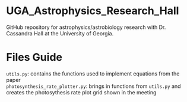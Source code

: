 # UGA_Astrophysics_Research_Hall
GitHub repository for astrophysics/astrobiology research with Dr. Cassandra Hall at the University of Georgia.

# Files Guide
`utils.py`: contains the functions used to implement equations from the paper  
`photosynthesis_rate_plotter.py`: brings in functions from `utils.py` and creates the photosythesis rate plot grid shown in the meeting
